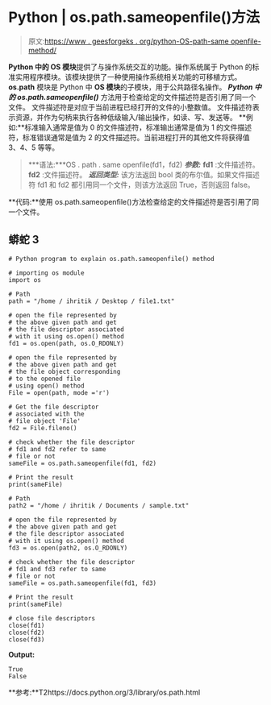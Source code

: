 # Python | os.path.sameopenfile()方法

> 原文:[https://www . geesforgeks . org/python-OS-path-same openfile-method/](https://www.geeksforgeeks.org/python-os-path-sameopenfile-method/)

**Python 中的 OS 模块**提供了与操作系统交互的功能。操作系统属于 Python 的标准实用程序模块。该模块提供了一种使用操作系统相关功能的可移植方式。 **os.path** 模块是 Python 中 **OS 模块**的子模块，用于公共路径名操作。
***Python 中的 os.path.sameopenfile()*** 方法用于检查给定的文件描述符是否引用了同一个文件。
文件描述符是对应于当前进程已经打开的文件的小整数值。
文件描述符表示资源，并作为句柄来执行各种低级输入/输出操作，如读、写、发送等。
**例如:**标准输入通常是值为 0 的文件描述符，标准输出通常是值为 1 的文件描述符，标准错误通常是值为 2 的文件描述符。当前进程打开的其他文件将获得值 3、4、5 等等。

> ***语法:***OS . path . same openfile(fd1，fd2)
> ***参数:***
> **fd1** :文件描述符。
> **fd2** :文件描述符。
> ***返回类型:*** 该方法返回 bool 类的布尔值。如果文件描述符 fd1 和 fd2 都引用同一个文件，则该方法返回 True，否则返回 false。

**代码:**使用 os.path.sameopenfile()方法检查给定的文件描述符是否引用了同一个文件。

## 蟒蛇 3

```
# Python program to explain os.path.sameopenfile() method

# importing os module
import os

# Path
path = "/home / ihritik / Desktop / file1.txt"

# open the file represented by
# the above given path and get
# the file descriptor associated
# with it using os.open() method
fd1 = os.open(path, os.O_RDONLY)

# open the file represented by
# the above given path and get
# the file object corresponding
# to the opened file
# using open() method
File = open(path, mode ='r')

# Get the file descriptor
# associated with the
# file object 'File'
fd2 = File.fileno()

# check whether the file descriptor
# fd1 and fd2 refer to same
# file or not
sameFile = os.path.sameopenfile(fd1, fd2)

# Print the result
print(sameFile)

# Path
path2 = "/home / ihritik / Documents / sample.txt"

# open the file represented by
# the above given path and get
# the file descriptor associated
# with it using os.open() method
fd3 = os.open(path2, os.O_RDONLY)

# check whether the file descriptor
# fd1 and fd3 refer to same
# file or not
sameFile = os.path.sameopenfile(fd1, fd3)

# Print the result
print(sameFile)

# close file descriptors
close(fd1)
close(fd2)
close(fd3)
```

**Output:** 

```
True
False
```

**参考:**T2https://docs.python.org/3/library/os.path.html